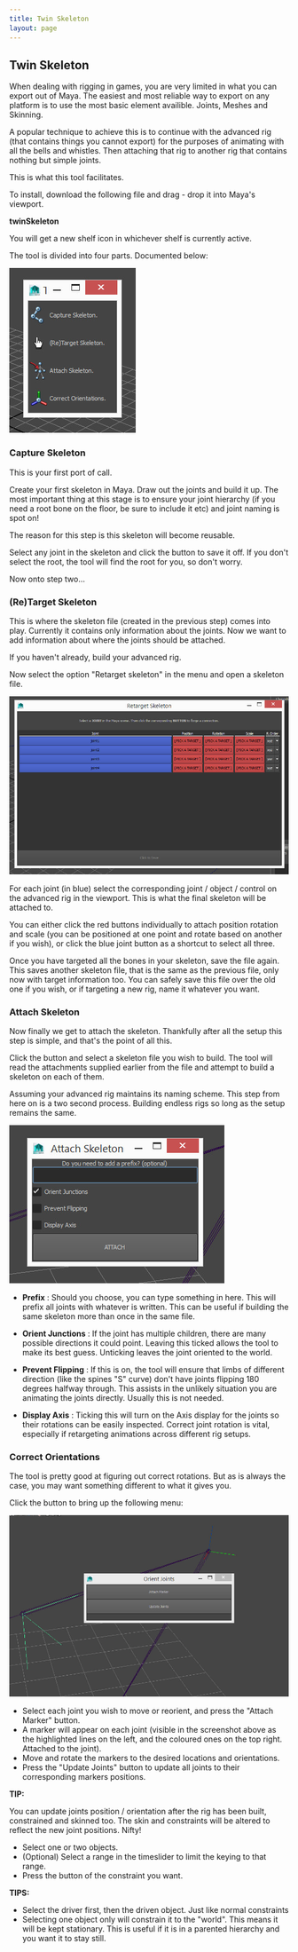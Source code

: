 ```yaml
---
title: Twin Skeleton
layout: page
---
```

## Twin Skeleton

When dealing with rigging in games, you are very limited in what you can export out of Maya. The easiest and most reliable way to export on any platform is to use the most basic element availible. Joints, Meshes and Skinning.

A popular technique to achieve this is to continue with the advanced rig (that contains things you cannot export) for the purposes of animating with all the bells and whistles.
Then attaching that rig to another rig that contains nothing but simple joints.

This is what this tool facilitates.

To install, download the following file and drag - drop it into Maya's viewport.

__<download>twinSkeleton</download>__

You will get a new shelf icon in whichever shelf is currently active.

The tool is divided into four parts. Documented below:

![window](img/twinskeleton.jpg)


### Capture Skeleton

This is your first port of call.

Create your first skeleton in Maya. Draw out the joints and build it up.
The most important thing at this stage is to ensure your joint hierarchy (if you need a root bone on the floor, be sure to include it etc) and joint naming is spot on!

The reason for this step is this skeleton will become reusable.

Select any joint in the skeleton and click the button to save it off. If you don't select the root, the tool will find the root for you, so don't worry.

Now onto step two...

### (Re)Target Skeleton

This is where the skeleton file (created in the previous step) comes into play. Currently it contains only information about the joints. Now we want to add information about where the joints should be attached.

If you haven't already, build your advanced rig.

Now select the option "Retarget skeleton" in the menu and open a skeleton file.

![retarget menu](img/twinskeleton_retarget.jpg)

For each joint (in blue) select the corresponding joint / object / control on the advanced rig in the viewport. This is what the final skeleton will be attached to.

You can either click the red buttons individually to attach position rotation and scale (you can be positioned at one point and rotate based on another if you wish), or click the blue joint button as a shortcut to select all three.

Once you have targeted all the bones in your skeleton, save the file again. This saves another skeleton file, that is the same as the previous file, only now with target information too.
You can safely save this file over the old one if you wish, or if targeting a new rig, name it whatever you want.

### Attach Skeleton

Now finally we get to attach the skeleton. Thankfully after all the setup this step is simple, and that's the point of all this.

Click the button and select a skeleton file you wish to build. The tool will read the attachments supplied earlier from the file and attempt to build a skeleton on each of them.

Assuming your advanced rig maintains its naming scheme. This step from here on is a two second process. Building endless rigs so long as the setup remains the same.

![Attach window](img/twinskeleton_attach.jpg)

* __Prefix__ : Should you choose, you can type something in here. This will prefix all joints with whatever is written. This can be useful if building the same skeleton more than once in the same file.

* __Orient Junctions__ : If the joint has multiple children, there are many possible directions it could point. Leaving this ticked allows the tool to make its best guess. Unticking leaves the joint oriented to the world.

* __Prevent Flipping__ : If this is on, the tool will ensure that limbs of different direction (like the spines "S" curve) don't have joints flipping 180 degrees halfway through. This assists in the unlikely situation you are animating the joints directly. Usually this is not needed.

* __Display Axis__ : Ticking this will turn on the Axis display for the joints so their rotations can be easily inspected. Correct joint rotation is vital, especially if retargeting animations across different rig setups.

### Correct Orientations

The tool is pretty good at figuring out correct rotations. But as is always the case, you may want something different to what it gives you.

Click the button to bring up the following menu:

![Correct orientations](img/twinskeleton_marker.jpg)

* Select each joint you wish to move or reorient, and press the "Attach Marker" button.
* A marker will appear on each joint (visible in the screenshot above as the highlighted lines on the left, and the coloured ones on the top right. Attached to the joint).
* Move and rotate the markers to the desired locations and orientations.
* Press the "Update Joints" button to update all joints to their corresponding markers positions.

__TIP:__

You can update joints position / orientation after the rig has been built, constrained and skinned too. The skin and constraints will be altered to reflect the new joint positions. Nifty!





* Select one or two objects.
* (Optional) Select a range in the timeslider to limit the keying to that range.
* Press the button of the constraint you want.


__TIPS:__

* Select the driver first, then the driven object. Just like normal constraints
* Selecting one object only will constrain it to the "world". This means it will be kept stationary. This is useful if it is in a parented hierarchy and you want it to stay still.
